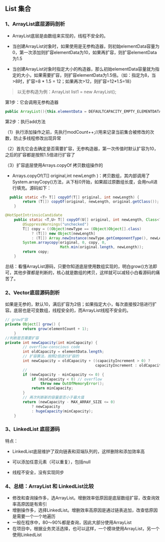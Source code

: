 ## List 集合

### 1、ArrayList底层源码剖析

* ArrayList底层是由数组来实现的，线程不安全的。

* 当创建ArrayList对象时，如果使用是无参构造器，则初始elementData容量为0，第一次添加则扩容elementData为10，如果再扩容，则扩容elementData为1.5

* 当创建ArrayList对象时指定大小的构造器，那么初始elementData容量就为指定的大小，如果需要扩容，则扩容elementData为1.5倍。（如：指定为8，当>8时，扩容=8 * 1.5 = 12；如果再次>12，则扩容=12*1.5=18）

> 以无参构造为例：ArrayList list1 = new ArrayList();

第1步：它会调用无参构造器

```java
public ArrayList(){this.elementData = DEFAULTCAPACITY_EMPTY_ELEMENTDATA;}
```

第2步：执行add方法

（1）执行添加操作之前，先执行modCount++;//用来记录当前集合被修改的次数，防止多线程修改出现异常

（2）首先它会去确定是否需要扩容，无参构造器，第一次传值时默认扩容为10，之后的扩容都是按照1.5倍进行扩容了

（3）扩容底层使用Arrays.copyOf 拷贝数组操作的

- Arrays.copyOf(T[] original,int newLength )：拷贝数组，其内部调用了System.arrayCopy()方法，从下标0开始，如果超过原数组长度，会用null进行填充。源码如下：

```java
  public static <T> T[] copyOf(T[] original, int newLength) {
        return (T[]) copyOf(original, newLength, original.getClass());
    }
```

```java
@HotSpotIntrinsicCandidate
    public static <T,U> T[] copyOf(U[] original, int newLength, Class<? extends T[]> newType) {
        @SuppressWarnings("unchecked")
        T[] copy = ((Object)newType == (Object)Object[].class)
            ? (T[]) new Object[newLength]
            : (T[]) Array.newInstance(newType.getComponentType(), newLength);
        System.arraycopy(original, 0, copy, 0,
                         Math.min(original.length, newLength));
        return copy;
    }
```

总结：看懂ArrayList源码，只要你知道底层使用数组实现的，明白grow()方法即可，其他步骤都是判断的，核心就是数组的拷贝，这样就可以减轻小白看源码的痛苦了。



### 2、Vector底层源码剖析

如果是无参的，默认10，满后扩容为2倍；如果指定大小，每次直接按2倍进行扩容。底层也是可变数组，线程安全的，而ArrayList线程不安全的。

```java
// grow扩容
private Object[] grow() {
        return grow(elementCount + 1);
    }
//判断是否需要扩容
private int newCapacity(int minCapacity) {
        // overflow-conscious code
        int oldCapacity = elementData.length;
        // 扩容算法，按照2倍进行扩容的
        int newCapacity = oldCapacity + ((capacityIncrement > 0) ?
                                         capacityIncrement : oldCapacity);
        // 
        if (newCapacity - minCapacity <= 0) {
            if (minCapacity < 0) // overflow
                throw new OutOfMemoryError();
            return minCapacity;
        }
        // 再次判断新的容量是否小于最大值
        return (newCapacity - MAX_ARRAY_SIZE <= 0)
            ? newCapacity
            : hugeCapacity(minCapacity);
    }
```



### 3、LinkedList 底层源码

特点：

* LinkedList底层维护了双向链表和双端队列的，这样删除和添加效率高

* 可以添加任意元素（可以重复），包括null

* 线程不安全，没有实现同步



### 4、总结：ArrayList 和 LinkedList比较

* 修改和查询操作多，选ArrayList。增删效率低原因是底层数组扩容，改查询效率高原因是有索引
* 增删操作多，选择LinkedList。增删效率高原因是通过链表追加，改查低原因是需要一个一个地遍历
* 一般在程序中，80～90%都是查询，因此大部分使用ArrayList
* 在项目中，根据业务灵活选择，也可以这样，一个模块使用ArrayList，另一个使用LinkedList



